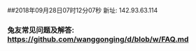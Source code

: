 ##2018年09月28日07时12分07秒 新址: 142.93.63.114
### 兔友常见问题及解答: https://github.com/wanggonging/d/blob/w/FAQ.md
